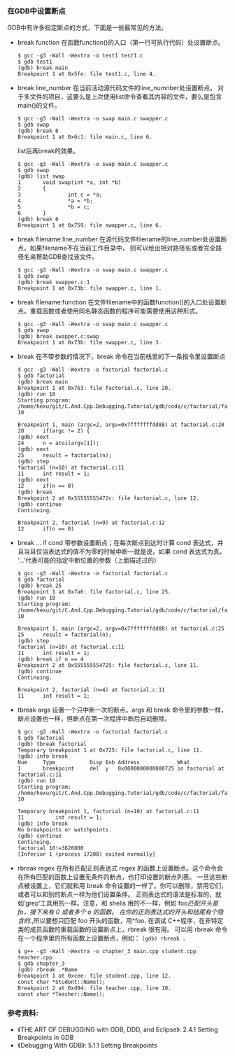 ### 在GDB中设置断点

GDB中有许多指定断点的方式，下面是一些最常见的方法。

- break function
    在函数function()的入口（第一行可执行代码）处设置断点。

    ```
    $ gcc -g3 -Wall -Wextra -o test1 test1.c
    $ gdb test1
    (gdb) break main
    Breakpoint 1 at 0x5fe: file test1.c, line 4.
    ```

- break line_number
    在当前活动源代码文件的line_numnber处设置断点。 对于多文件的项目，这要么是上次使用list命令查看其内容的文件，要么是包含main()的文件。

    ```
    $ gcc -g3 -Wall -Wextra -o swap main.c swapper.c
    $ gdb swap
    (gdb) break 6
    Breakpoint 1 at 0x6c1: file main.c, line 6.
    ```

    list后再break的效果。

    ```
    $ gcc -g3 -Wall -Wextra -o swap main.c swapper.c
    $ gdb swap
    (gdb) list swap
    1       void swap(int *a, int *b)
    2       {
    3               int c = *a;
    4               *a = *b;
    5               *b = c;
    6       }
    (gdb) break 6
    Breakpoint 1 at 0x759: file swapper.c, line 6.
    ```

- break filename:line_number
    在源代码文件filename的line_number处设置断点。如果filename不在当前工作目录中，
    则可以给出相对路径名或者完全路径名来帮助GDB查找该文件。

    ```
    $ gcc -g3 -Wall -Wextra -o swap main.c swapper.c
    $ gdb swap
    (gdb) break swapper.c:1
    Breakpoint 1 at 0x73b: file swapper.c, line 1.
    ```

- break filename:function
    在文件filename中的函数function()的入口处设置断点。重载函数或者使用同名静态函数的程序可能需要使用这种形式。

    ```
    $ gcc -g3 -Wall -Wextra -o swap main.c swapper.c
    $ gdb swap
    (gdb) break swapper.c:swap
    Breakpoint 1 at 0x73b: file swapper.c, line 3.
    ```

- break
    在不带参数的情况下，break 命令在当前栈里的下一条指令里设置断点

    ```
    $ gcc -g3 -Wall -Wextra -o factorial factorial.c
    $ gdb factorial
    (gdb) break main
    Breakpoint 1 at 0x763: file factorial.c, line 20.
    (gdb) run 10
    Starting program: /home/hexu/git/C.And.Cpp.Debugging.Tutorial/gdb/code/c/factorial/factorial 10
    
    Breakpoint 1, main (argc=2, argv=0x7fffffffdd88) at factorial.c:20
    20	    if(argc != 2) {
    (gdb) next
    24	    n = atoi(argv[1]);
    (gdb) next
    25	    result = factorial(n);
    (gdb) step
    factorial (n=10) at factorial.c:11
    11	    int result = 1;
    (gdb) next
    12	    if(n == 0) 
    (gdb) break
    Breakpoint 2 at 0x55555555472c: file factorial.c, line 12.
    (gdb) continue
    Continuing.
    
    Breakpoint 2, factorial (n=9) at factorial.c:12
    12	    if(n == 0) 
    ```

- break ... if cond
    带参数设置断点；在每次断点到达时计算 cond 表达式，并且当且仅当表达式的值不为零的时候中断—就是说，如果 cond 表达式为真。
    ‘...’代表可能的指定中断位置的参数（上面描述过的）

    ```
    $ gcc -g3 -Wall -Wextra -o factorial factorial.c
    $ gdb factorial
    (gdb) break 25
    Breakpoint 1 at 0x7a6: file factorial.c, line 25.
    (gdb) run 10
    Starting program: /home/hexu/git/C.And.Cpp.Debugging.Tutorial/gdb/code/c/factorial/factorial 10
    
    Breakpoint 1, main (argc=2, argv=0x7fffffffdd88) at factorial.c:25
    25	    result = factorial(n);
    (gdb) step
    factorial (n=10) at factorial.c:11
    11	    int result = 1;
    (gdb) break if n == 4
    Breakpoint 2 at 0x555555554725: file factorial.c, line 11.
    (gdb) continue
    Continuing.
    
    Breakpoint 2, factorial (n=4) at factorial.c:11
    11	    int result = 1;
    ```

- tbreak args
    设置一个只中断一次的断点。args 和 break 命令里的参数一样，断点设置也一样，但断点在第一次程序中断后自动删除。

    ```
    $ gcc -g3 -Wall -Wextra -o factorial factorial.c
    $ gdb factorial
    (gdb) tbreak factorial
    Temporary breakpoint 1 at 0x725: file factorial.c, line 11.
    (gdb) info break
    Num     Type           Disp Enb Address            What
    1       breakpoint     del  y   0x0000000000000725 in factorial at factorial.c:11
    (gdb) run 10
    Starting program: /home/hexu/git/C.And.Cpp.Debugging.Tutorial/gdb/code/c/factorial/factorial 10
    
    Temporary breakpoint 1, factorial (n=10) at factorial.c:11
    11          int result = 1;
    (gdb) info break
    No breakpoints or watchpoints.
    (gdb) continue
    Continuing.
    factorial 10!=3628800
    [Inferior 1 (process 17208) exited normally]
    ```

- rbreak regex
    在所有匹配正则表达式 regex 的函数上设置断点。这个命令会在所有匹配的函数上设置无条件的断点，也打印设置的断点列表。
    一旦这些断点被设置上，它们就和用 break 命令设置的一样了。你可以删除，禁用它们，或者可以和别的断点一样为他们设置条件。
    正则表达式的语法是标准的，就如’grep’工具用的一样。注意，和 shells 用的不一样，例如 foo*匹配开头是 fo，接下来有 0 或者多个 o 的函数。
    在你的正则表达式的开头和结尾有个隐含的.*,所以要想只匹配 foo 开头的函数，用^foo.
    在调试 C++程序，在非特定类的成员函数的重载函数的设置断点上，rbreak 很有用。
    可以用 rbreak 命令在一个程序里的所有函数上设置断点，例如： `(gdb) rbreak .`

    ```
    $ g++ -g3 -Wall -Wextra -o chapter_3 main.cpp student.cpp teacher.cpp
    $ gdb chapter_3
    (gdb) rbreak .*Name
    Breakpoint 1 at 0xcee: file student.cpp, line 12.
    const char *Student::Name();
    Breakpoint 2 at 0xd94: file teacher.cpp, line 10.
    const char *Teacher::Name();
    ```


### 参考资料:
- 《THE ART OF DEBUGGING with GDB, DDD, and Eclipse》: 2.4.1 Setting Breakpoints in GDB
- 《Debugging With GDB》: 5.1.1 Setting Breakpoints
